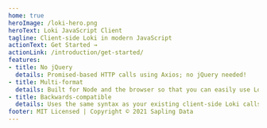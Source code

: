 ```yaml
---
home: true
heroImage: /loki-hero.png
heroText: Loki JavaScript Client
tagline: Client-side Loki in modern JavaScript
actionText: Get Started →
actionLink: /introduction/get-started/
features:
- title: No jQuery
  details: Promised-based HTTP calls using Axios; no jQuery needed!
- title: Multi-format
  details: Built for Node and the browser so that you can easily use Loki wherever you need it.
- title: Backwards-compatible
  details: Uses the same syntax as your existing client-side Loki calls so that your code works in your local dev environment and in the cloud.
footer: MIT Licensed | Copyright © 2021 Sapling Data
---
```

